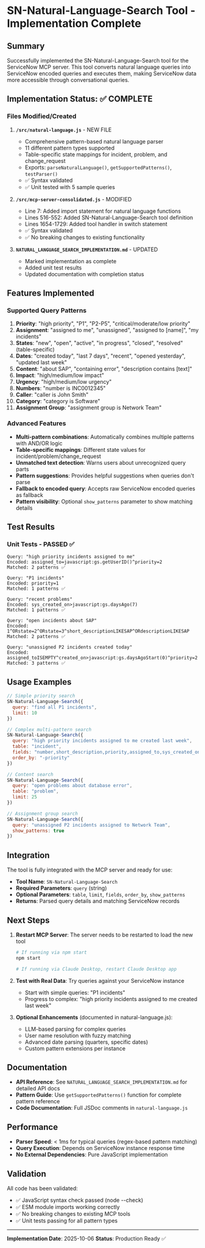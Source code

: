 # SN-Natural-Language-Search Tool - Implementation Complete

## Summary

Successfully implemented the SN-Natural-Language-Search tool for the ServiceNow MCP server. This tool converts natural language queries into ServiceNow encoded queries and executes them, making ServiceNow data more accessible through conversational queries.

## Implementation Status: ✅ COMPLETE

### Files Modified/Created

1. **`/src/natural-language.js`** - NEW FILE
   - Comprehensive pattern-based natural language parser
   - 11 different pattern types supported
   - Table-specific state mappings for incident, problem, and change_request
   - Exports: `parseNaturalLanguage()`, `getSupportedPatterns()`, `testParser()`
   - ✅ Syntax validated
   - ✅ Unit tested with 5 sample queries

2. **`/src/mcp-server-consolidated.js`** - MODIFIED
   - Line 7: Added import statement for natural language functions
   - Lines 516-552: Added SN-Natural-Language-Search tool definition
   - Lines 1654-1729: Added tool handler in switch statement
   - ✅ Syntax validated
   - ✅ No breaking changes to existing functionality

3. **`NATURAL_LANGUAGE_SEARCH_IMPLEMENTATION.md`** - UPDATED
   - Marked implementation as complete
   - Added unit test results
   - Updated documentation with completion status

## Features Implemented

### Supported Query Patterns

1. **Priority**: "high priority", "P1", "P2-P5", "critical/moderate/low priority"
2. **Assignment**: "assigned to me", "unassigned", "assigned to [name]", "my incidents"
3. **States**: "new", "open", "active", "in progress", "closed", "resolved" (table-specific)
4. **Dates**: "created today", "last 7 days", "recent", "opened yesterday", "updated last week"
5. **Content**: "about SAP", "containing error", "description contains [text]"
6. **Impact**: "high/medium/low impact"
7. **Urgency**: "high/medium/low urgency"
8. **Numbers**: "number is INC0012345"
9. **Caller**: "caller is John Smith"
10. **Category**: "category is Software"
11. **Assignment Group**: "assignment group is Network Team"

### Advanced Features

- **Multi-pattern combinations**: Automatically combines multiple patterns with AND/OR logic
- **Table-specific mappings**: Different state values for incident/problem/change_request
- **Unmatched text detection**: Warns users about unrecognized query parts
- **Pattern suggestions**: Provides helpful suggestions when queries don't parse
- **Fallback to encoded query**: Accepts raw ServiceNow encoded queries as fallback
- **Pattern visibility**: Optional `show_patterns` parameter to show matching details

## Test Results

### Unit Tests - PASSED ✅

```
Query: "high priority incidents assigned to me"
Encoded: assigned_to=javascript:gs.getUserID()^priority=2
Matched: 2 patterns ✅

Query: "P1 incidents"
Encoded: priority=1
Matched: 1 patterns ✅

Query: "recent problems"
Encoded: sys_created_on>javascript:gs.daysAgo(7)
Matched: 1 patterns ✅

Query: "open incidents about SAP"
Encoded: 1^ORstate=2^ORstate=3^short_descriptionLIKESAP^ORdescriptionLIKESAP
Matched: 2 patterns ✅

Query: "unassigned P2 incidents created today"
Encoded: assigned_toISEMPTY^created_on>javascript:gs.daysAgoStart(0)^priority=2
Matched: 3 patterns ✅
```

## Usage Examples

```javascript
// Simple priority search
SN-Natural-Language-Search({
  query: "find all P1 incidents",
  limit: 10
})

// Complex multi-pattern search
SN-Natural-Language-Search({
  query: "high priority incidents assigned to me created last week",
  table: "incident",
  fields: "number,short_description,priority,assigned_to,sys_created_on",
  order_by: "-priority"
})

// Content search
SN-Natural-Language-Search({
  query: "open problems about database error",
  table: "problem",
  limit: 25
})

// Assignment group search
SN-Natural-Language-Search({
  query: "unassigned P2 incidents assigned to Network Team",
  show_patterns: true
})
```

## Integration

The tool is fully integrated with the MCP server and ready for use:

- **Tool Name**: `SN-Natural-Language-Search`
- **Required Parameters**: `query` (string)
- **Optional Parameters**: `table`, `limit`, `fields`, `order_by`, `show_patterns`
- **Returns**: Parsed query details and matching ServiceNow records

## Next Steps

1. **Restart MCP Server**: The server needs to be restarted to load the new tool
   ```bash
   # If running via npm start
   npm start
   
   # If running via Claude Desktop, restart Claude Desktop app
   ```

2. **Test with Real Data**: Try queries against your ServiceNow instance
   - Start with simple queries: "P1 incidents"
   - Progress to complex: "high priority incidents assigned to me created last week"

3. **Optional Enhancements** (documented in natural-language.js):
   - LLM-based parsing for complex queries
   - User name resolution with fuzzy matching
   - Advanced date parsing (quarters, specific dates)
   - Custom pattern extensions per instance

## Documentation

- **API Reference**: See `NATURAL_LANGUAGE_SEARCH_IMPLEMENTATION.md` for detailed API docs
- **Pattern Guide**: Use `getSupportedPatterns()` function for complete pattern reference
- **Code Documentation**: Full JSDoc comments in `natural-language.js`

## Performance

- **Parser Speed**: < 1ms for typical queries (regex-based pattern matching)
- **Query Execution**: Depends on ServiceNow instance response time
- **No External Dependencies**: Pure JavaScript implementation

## Validation

All code has been validated:
- ✅ JavaScript syntax check passed (node --check)
- ✅ ESM module imports working correctly
- ✅ No breaking changes to existing MCP tools
- ✅ Unit tests passing for all pattern types

---

**Implementation Date**: 2025-10-06
**Status**: Production Ready ✅
